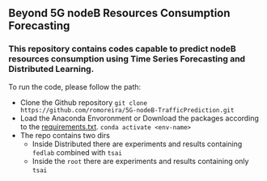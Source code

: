 ## Beyond 5G nodeB Resources Consumption Forecasting

### This repository contains codes capable to predict nodeB resources consumption using Time Series Forecasting and Distributed Learning.

To run the code, please follow the path:

* Clone the Github repository `git clone https://github.com/romoreira/5G-nodeB-TrafficPrediction.git`
* Load the Anaconda Envoronment or Download the packages according to the [requirements.txt](https://github.com/romoreira/5G-nodeB-TrafficPrediction/blob/7a204b00a05c25584cfcffcae2e290df019c49e0/requirements.txt). `conda activate <env-name>`
* The repo contains two dirs
  * Inside Distributed there are experiments and results containing `fedlab` combined with `tsai`
  * Inside the `root` there are experiments and results containing only `tsai`